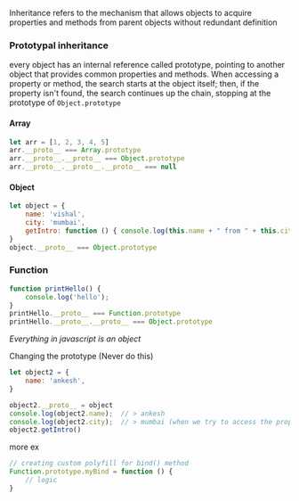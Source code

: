 Inheritance refers to the mechanism that allows objects to acquire properties and methods from parent objects without redundant definition

### Prototypal inheritance
every object has an internal reference called prototype, pointing to another object that provides common properties and methods.
When accessing a property or method, the search starts at the object itself;
then, if the property isn't found, the search continues up the chain,
stopping at the prototype of `Object.prototype`

#### Array

```js
let arr = [1, 2, 3, 4, 5]
arr.__proto__ === Array.prototype
arr.__proto__.__proto__ === Object.prototype
arr.__proto__.__proto__.__proto__ === null
```

#### Object

```js
let object = {
    name: 'vishal',
    city: 'mumbai',
    getIntro: function () { console.log(this.name + " from " + this.city)}
}
object.__proto__ === Object.prototype
```

### Function

```js
function printHello() {
    console.log('hello');
}
printHello.__proto__ === Function.prototype
printHello.__proto__.__proto__ === Object.prototype
```

*Everything in javascript is an object*

Changing the prototype (Never do this)

```js
let object2 = {
    name: 'ankesh',
}

object2.__proto__ = object
console.log(object2.name);  // > ankesh
console.log(object2.city);  // > mumbai (when we try to access the property or method it will first try to check in its context, then check in prototye)
object2.getIntro()
```

more ex

```js
// creating custom polyfill for bind() method
Function.prototype.myBind = function () {
    // logic
}
```